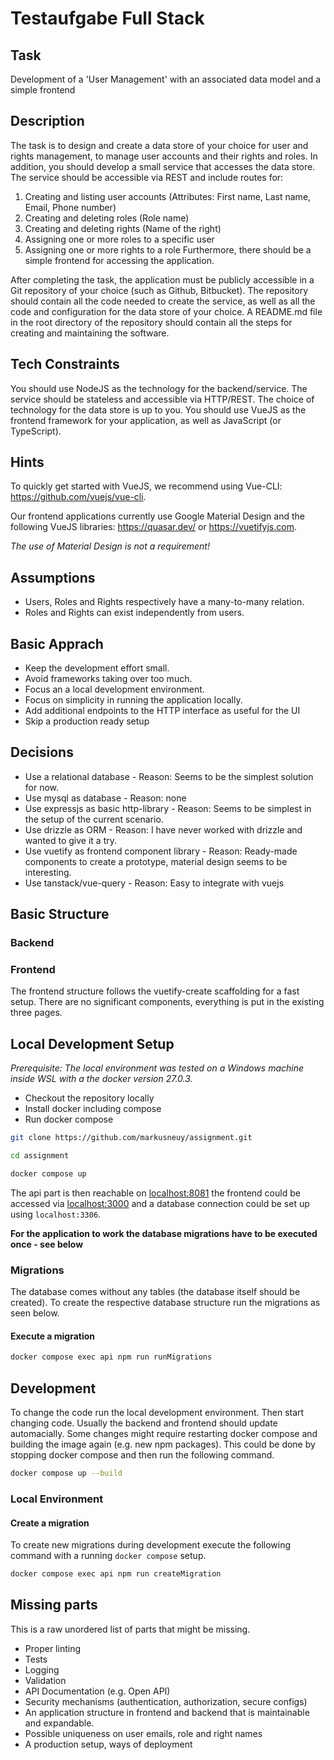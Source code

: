 # Testaufgabe Full Stack

## Task

Development of a 'User Management' with an associated data model and a simple frontend

## Description

The task is to design and create a data store of your choice for user and rights management, to manage user accounts and their rights and roles. In addition, you should develop a small service that accesses the data store. The service should be accessible via REST and include routes for:

1. Creating and listing user accounts (Attributes: First name, Last name, Email, Phone number)
2. Creating and deleting roles (Role name)
3. Creating and deleting rights (Name of the right)
4. Assigning one or more roles to a specific user
5. Assigning one or more rights to a role Furthermore, there should be a simple frontend for accessing the application.

After completing the task, the application must be publicly accessible in a Git repository of your choice (such as Github, Bitbucket). The repository should contain all the code needed to create the service, as well as all the code and configuration for the data store of your choice. A README.md file in the root directory of the repository should contain all the steps for creating and maintaining the software.

## Tech Constraints

You should use NodeJS as the technology for the backend/service.
The service should be stateless and accessible via HTTP/REST.
The choice of technology for the data store is up to you.
You should use VueJS as the frontend framework for your application, as well as JavaScript (or TypeScript).

## Hints

To quickly get started with VueJS, we recommend using Vue-CLI: https://github.com/vuejs/vue-cli.

Our frontend applications currently use Google Material Design and the following VueJS libraries: https://quasar.dev/ or https://vuetifyjs.com.

_The use of Material Design is not a requirement!_

## Assumptions

- Users, Roles and Rights respectively have a many-to-many relation.
- Roles and Rights can exist independently from users.

## Basic Apprach

- Keep the development effort small.
- Avoid frameworks taking over too much.
- Focus an a local development environment.
- Focus on simplicity in running the application locally.
- Add additional endpoints to the HTTP interface as useful for the UI
- Skip a production ready setup

## Decisions

- Use a relational database - Reason: Seems to be the simplest solution for now.
- Use mysql as database - Reason: none
- Use expressjs as basic http-library - Reason: Seems to be simplest in the setup of the current scenario.
- Use drizzle as ORM - Reason: I have never worked with drizzle and wanted to give it a try.
- Use vuetify as frontend component library - Reason: Ready-made components to create a prototype, material design seems to be interesting.
- Use tanstack/vue-query - Reason: Easy to integrate with vuejs

## Basic Structure

### Backend

### Frontend

The frontend structure follows the vuetify-create scaffolding for a fast setup.
There are no significant components, everything is put in the existing three pages.

## Local Development Setup

_Prerequisite: The local environment was tested on a Windows machine inside WSL with a the docker version 27.0.3._

- Checkout the repository locally
- Install docker including compose
- Run docker compose

```bash
git clone https://github.com/markusneuy/assignment.git

cd assignment

docker compose up
```

The api part is then reachable on [localhost:8081](http://localhost:8081) the frontend could be accessed via [localhost:3000](http://localhost:3000) and a database connection could be set up using `localhost:3306`.

**For the application to work the database migrations have to be executed once - see below**

### Migrations

The database comes without any tables (the database itself should be created).
To create the respective database structure run the migrations as seen below.

#### Execute a migration

```bash
docker compose exec api npm run runMigrations
```

## Development

To change the code run the local development environment. Then start changing code. Usually the backend and frontend should update automacially. Some changes might require restarting docker compose and building the image again (e.g. new npm packages). This could be done by stopping docker compose and then run the following command.

```bash
docker compose up --build
```

### Local Environment

#### Create a migration

To create new migrations during development execute the following command with a running `docker compose` setup.

```bash
docker compose exec api npm run createMigration
```

## Missing parts

This is a raw unordered list of parts that might be missing.

- Proper linting
- Tests
- Logging
- Validation
- API Documentation (e.g. Open API)
- Security mechanisms (authentication, authorization, secure configs)
- An application structure in frontend and backend that is maintainable and expandable.
- Possible uniqueness on user emails, role and right names
- A production setup, ways of deployment

